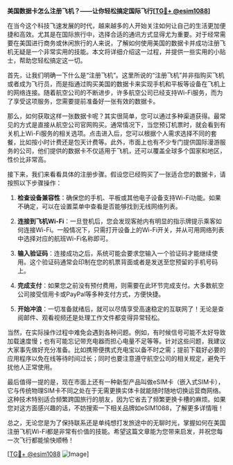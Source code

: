 **美国数据卡怎么注册飞机？——让你轻松搞定国际飞行[[TG💪+ @esim1088](https://t.me/s/esim1088)]**

在当今这个科技飞速发展的时代，越来越多的人开始关注如何让自己的生活更加便捷和高效。尤其是在国际旅行中，选择合适的通讯方式显得尤为重要。对于经常需要在美国进行商务或休闲旅行的人来说，了解如何使用美国的数据卡并成功注册飞机无疑是一个非常实用的技能。本文将详细介绍这一过程，并提供一些实用的小贴士，帮助您轻松搞定这一切。

首先，让我们明确一下什么是“注册飞机”。这里所说的“注册飞机”并非指购买飞机或者成为飞行员，而是指通过购买美国的数据卡来实现手机和平板等设备在飞机上的网络连接。随着航空公司的不断进步，许多航空公司已经支持Wi-Fi服务，而为了享受这项服务，您需要提前准备好一张有效的数据卡。

那么，如何获取这样一张数据卡呢？其实很简单，您可以通过多种渠道获得。最常见的方式是直接从航空公司官网购买。通常情况下，当您预订机票时，就会看到有关机上Wi-Fi服务的相关选项。点击进入后，您可以根据个人需求选择不同的套餐，比如按小时计费还是包天计费等。此外，市面上也有不少专门提供国际漫游服务的公司，他们提供的数据卡不仅适用于飞机，还可以覆盖全球多个国家和地区，性价比非常高。

接下来，我们来看看具体的注册步骤。假设您已经购买了一张适合您的数据卡，请按照以下步骤操作：

1. **检查设备兼容性**：确保您的手机、平板或其他电子设备支持Wi-Fi功能。如果不确定，可以在设置菜单中查看是否能够找到无线网络列表。

2. **连接到飞机Wi-Fi**：一旦登机后，您会发现客舱内有明显的指示牌提示乘客如何连接Wi-Fi。一般情况下，只需打开设备上的Wi-Fi开关，并从可用网络列表中选择对应的航班Wi-Fi名称即可。

3. **输入验证码**：连接成功之后，系统可能会要求您输入一个验证码才能继续使用。这个验证码通常会印制在您的机票背面或者是发送至您预留的手机号码上。

4. **完成支付**：如果您之前没有预付费用，则需要在此环节完成支付。大多数航空公司接受信用卡或PayPal等多种支付方式，方便快捷。

5. **开始冲浪**：一切准备就绪后，就可以尽情享受高速稳定的互联网了！无论是查阅邮件、观看视频还是处理工作文件都变得异常轻松。

当然，在实际操作过程中难免会遇到各种问题。例如，有时候信号可能不太好导致加载速度慢；也有可能忘记带充电器而担心电量不足等等。针对这些问题，我建议大家事先做好充分准备。比如携带便携式充电宝以备不时之需；提前下载好必要的应用程序以免在线等待时间过长；同时也要注意遵守航空公司的相关规定，避免干扰他人正常使用。

最后值得一提的是，现在市面上还有一种新型产品叫做eSIM卡（嵌入式SIM卡），它与传统物理SIM卡不同之处在于无需更换实体卡就能随时随地切换运营商网络。这种技术特别适合频繁跨国旅行的朋友，因为它省去了频繁更换卡槽的麻烦。如果您对这方面感兴趣的话，不妨搜索一下相关品牌如eSIM1088，了解更多详情哦！

总之，无论您是为了保持联系还是单纯想打发旅途中的无聊时光，掌握如何在美国注册飞机Wi-Fi都是非常有价值的技能。希望这篇文章能为您带来启发，并祝您每一次飞行都能愉快顺畅！

[[TG💪+ @esim1088](https://t.me/s/esim1088) ![Image](https://i.postimg.cc/4NQfJmqS/Snipaste-2025-05-13-00-14-12.png)]